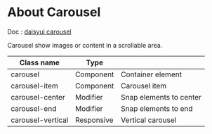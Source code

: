# About Carousel

Doc : [daisyui carousel](https://daisyui.com/components/carousel/)

Carousel show images or content in a scrollable area.

| Class name         |   Type     |                          |
|--------------------|------------|--------------------------|
| carousel           | Component  | Container element        |
| carousel-item      | Component  | Carousel item            |
| carousel-center    | Modifier   | Snap elements to center  |
| carousel-end       | Modifier   | Snap elements to end     |
| carousel-vertical  | Responsive | Vertical carousel        |
